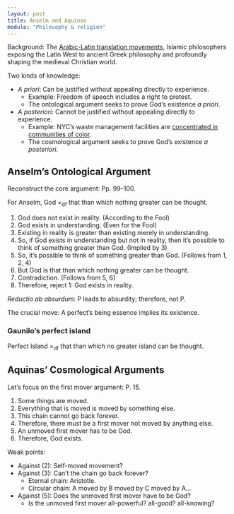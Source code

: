 ```yaml
---
layout: post
title: Anselm and Aquinas
module: "Philosophy & religion"
---
```


Background: The [Arabic-Latin translation movements](https://plato.stanford.edu/entries/arabic-islamic-influence), Islamic philosophers exposing the Latin West to ancient Greek philosophy and profoundly shaping the medieval Christian world.

Two kinds of knowledge:

- *A priori*: Can be justified without appealing directly to experience.
  - Example: Freedom of speech includes a right to protest.
  - The ontological argument seeks to prove God’s existence *a priori*.
- *A posteriori*: Cannot be justified without appealing directly to experience.
  - Example: NYC’s waste management facilities are [concentrated in communities of color](https://experience.arcgis.com/experience/6a3da7b920f248af961554bdf01d668b).
  - The cosmological argument seeks to prove God’s existence *a posteriori*.

## Anselm’s Ontological Argument

Reconstruct the core argument: Pp. 99–100.

For Anselm, God =<sub>df</sub> that than which nothing greater can be thought.

1. God does not exist in reality. (According to the Fool)
2. God exists in understanding. (Even for the Fool)
3. Existing in reality is greater than existing merely in understanding.
4. So, if God exists in understanding but not in reality, then it’s possible to think of something greater than God. (Implied by 3)
5. So, it’s possible to think of something greater than God. (Follows from 1, 2, 4)
6. But God is that than which nothing greater can be thought.
7. Contradiction. (Follows from 5, 6)
8. Therefore, reject 1: God exists in reality.

*Reductio ab absurdum*: P leads to absurdity; therefore, not P.

The crucial move: A perfect’s being essence implies its existence.

### Gaunilo’s perfect island

Perfect Island =<sub>df</sub> that than which no greater island can be thought.

## Aquinas’ Cosmological Arguments

Let’s focus on the first mover argument: P. 15.

1. Some things are moved.
2. Everything that is moved is moved by something else.
3. This chain cannot go back forever.
4. Therefore, there must be a first mover not moved by anything else.
5. An unmoved first mover has to be God.
6. Therefore, God exists.

Weak points:

- Against (2): Self-moved movement?
- Against (3): Can’t the chain go back forever?
  - Eternal chain: Aristotle.
  - Circular chain: A moved by B moved by C moved by A…
- Against (5): Does the unmoved first mover have to be God?
  - Is the unmoved first mover all-powerful? all-good? all-knowing?
